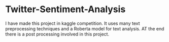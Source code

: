 # Twitter-Sentiment-Analysis

I have made this project in kaggle competition.
It uses many text preprocessing techniques  and a Roberta model for text analysis.
AT the end there is a post processing involved in this project.
